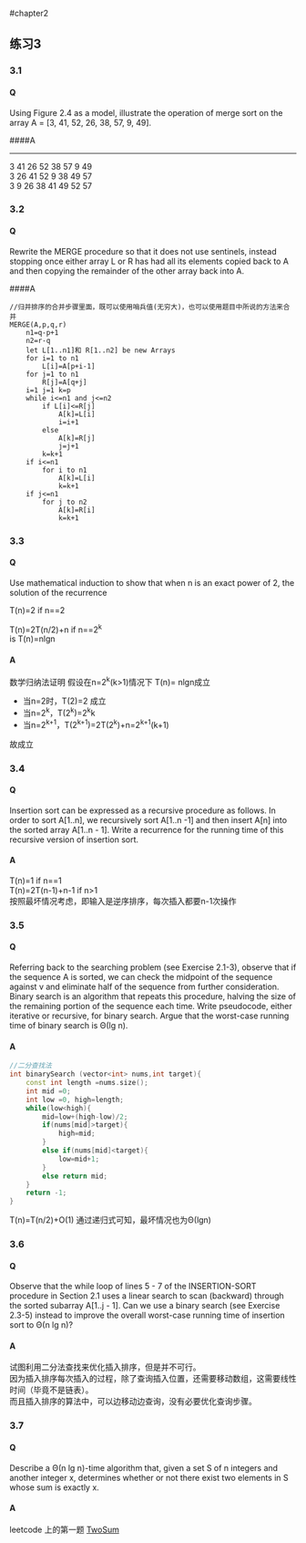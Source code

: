 #chapter2

## 练习3
### 3.1
#### Q  

Using Figure 2.4 as a model, illustrate the operation of merge sort on the array A = [3, 41, 52, 26, 38, 57, 9, 49].

####A

--------------------
3 41 26 52 38 57 9 49  
3 26 41 52 9 38 49 57  
3 9 26 38 41 49 52 57  

### 3.2
#### Q 

Rewrite the MERGE procedure so that it does not use sentinels, instead stopping once either array L or R has had all its elements copied back to A and then copying the remainder of the other array back into A.

####A  
``` 
//归并排序的合并步骤里面，既可以使用哨兵值(无穷大)，也可以使用题目中所说的方法来合并
MERGE(A,p,q,r)
	n1=q-p+1
	n2=r-q
	let L[1..n1]和 R[1..n2] be new Arrays
	for i=1 to n1
		L[i]=A[p+i-1]
	for j=1 to n1
		R[j]=A[q+j]
	i=1 j=1 k=p
	while i<=n1 and j<=n2
		if L[i]<=R[j]
			A[k]=L[i]
			i=i+1
		else 
			A[k]=R[j]
			j=j+1
		k=k+1
	if i<=n1 
		for i to n1
			A[k]=L[i]
			k=k+1
	if j<=n1 
		for j to n2
			A[k]=R[i]
			k=k+1
```

### 3.3
#### Q 

Use mathematical induction to show that when n is an exact power of 2, the solution of the recurrence 


T(n)=2 if n==2  

T(n)=2T(n/2)+n if n==2<sup>k</sup>  
is T(n)=nlgn

#### A

数学归纳法证明 
假设在n=2<sup>k</sup>(k>1)情况下 T(n)= nlgn成立  

* 当n=2时，T(2)=2 成立
* 当n=2<sup>k</sup>，T(2<sup>k</sup>)=2<sup>k</sup>k
* 当n=2<sup>k+1</sup>，T(2<sup>k+1</sup>)=2T(2<sup>k</sup>)+n=2<sup>k+1</sup>(k+1)

故成立  

### 3.4
#### Q 
Insertion sort can be expressed as a recursive procedure as follows. In order to sort A[1..n], we recursively sort A[1..n -1] and then insert A[n] into the sorted array A[1..n - 1]. Write a recurrence for the running time of this recursive version of insertion sort.  
#### A  
T(n)=1 if n==1  
T(n)=2T(n-1)+n-1 if n>1  
按照最坏情况考虑，即输入是逆序排序，每次插入都要n-1次操作  

### 3.5
#### Q  
Referring back to the searching problem (see Exercise 2.1-3), observe that if the sequence A is sorted, we can check the midpoint of the sequence against v and eliminate half of the sequence from further consideration. Binary search is an algorithm that repeats this procedure, halving the size of the remaining portion of the sequence each time. Write pseudocode, either iterative or recursive, for binary search. Argue that the worst-case running time of binary search is Θ(lg n).
#### A  
```cpp
//二分查找法
int binarySearch (vector<int> nums,int target){
	const int length =nums.size();
	int mid =0;
	int low =0, high=length;
	while(low<high){
		mid=low+(high-low)/2;
		if(nums[mid]>target){
			high=mid;
		}
		else if(nums[mid]<target){
			low=mid+1;
		}
		else return mid;
	}
	return -1;
}
```
T(n)=T(n/2)+O(1)
通过递归式可知，最坏情况也为Θ(lgn) 

### 3.6
#### Q  
Observe that the while loop of lines 5 - 7 of the INSERTION-SORT procedure in Section 2.1 uses a linear search to scan (backward) through the sorted subarray A[1..j - 1]. Can we use a binary search (see Exercise 2.3-5) instead to improve the overall worst-case running time of insertion sort to Θ(n lg n)?  
#### A   
试图利用二分法查找来优化插入排序，但是并不可行。  
因为插入排序每次插入的过程，除了查询插入位置，还需要移动数组，这需要线性时间（毕竟不是链表）。  
而且插入排序的算法中，可以边移动边查询，没有必要优化查询步骤。  
### 3.7
#### Q  
Describe a Θ(n lg n)-time algorithm that, given a set S of n integers and another integer x, determines whether or not there exist two elements in S whose sum is exactly x.  
#### A  
leetcode 上的第一题 [TwoSum](https://github.com/swananan/Wu-Algorithm/blob/master/Leetcode/001_TwoSum.cc) 
